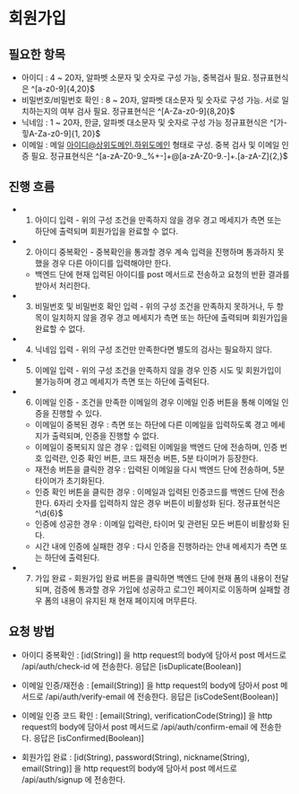 # 회원가입

## 필요한 항목
- 아이디 : 4 ~ 20자, 알파벳 소문자 및 숫자로 구성 가능, 중복검사 필요. 정규표현식은 ^[a-z0-9]{4,20}$
- 비밀번호/비밀번호 확인 : 8 ~ 20자, 알파벳 대소문자 및 숫자로 구성 가능. 서로 일치하는지의 여부 검사 필요. 정규표현식은 ^[A-Za-z0-9]{8,20}$ 
- 닉네임 : 1 ~ 20자, 한글, 알파벳 대소문자 및 숫자로 구성 가능 정규표현식은 ^[가-힣A-Za-z0-9]{1, 20}$
- 이메일 : 메일 아이디@상위도메인.하위도메인 형태로 구성. 중복 검사 및 이메일 인증 필요. 정규표현식은 ^[a-zA-Z0-9._%+-]+@[a-zA-Z0-9.-]+\.[a-zA-Z]{2,}$

## 진행 흐름
- 1. 아이디 입력 - 위의 구성 조건을 만족하지 않을 경우 경고 메세지가 측면 또는 하단에 출력되며 회원가입을 완료할 수 없다.
- 2. 아이디 중복확인 - 중복확인을 통과할 경우 계속 입력을 진행하며 통과하지 못했을 경우 다른 아이디를 입력해야만 한다.
    - 백엔드 단에 현재 입력된 아이디를 post 메서드로 전송하고 요청의 반환 결과를 받아서 처리한다.
- 3. 비밀번호 및 비밀번호 확인 입력 - 위의 구성 조건을 만족하지 못하거나, 두 항목이 일치하지 않을 경우 경고 메세지가 측면 또는 하단에 출력되며 회원가입을 완료할 수 없다.
- 4. 닉네임 입력 - 위의 구성 조건만 만족한다면 별도의 검사는 필요하지 않다.
- 5. 이메일 입력 - 위의 구성 조건을 만족하지 않을 경우 인증 시도 및 회원가입이 불가능하며 경고 메세지가 측면 또는 하단에 출력된다.
- 6. 이메일 인증 - 조건을 만족한 이메일의 경우 이메일 인증 버튼을 통해 이메일 인증을 진행할 수 있다.
    - 이메일이 중복된 경우 : 측면 또는 하단에 다른 이메일을 입력하도록 경고 메세지가 출력되며, 인증을 진행할 수 없다.
    - 이메일이 중복되지 않은 경우 : 입력된 이메일을 백엔드 단에 전송하며, 인증 번호 입력란, 인증 확인 버튼, 코드 재전송 버튼, 5분 타이머가 등장한다.
    - 재전송 버튼을 클릭한 경우 : 입력된 이메일을 다시 백엔드 단에 전송하며, 5분 타이머가 초기화된다.
    - 인증 확인 버튼을 클릭한 경우 : 이메일과 입력된 인증코드를 백엔드 단에 전송한다. 6자리 숫자를 입력하지 않은 경우 버튼이 비활성화 된다. 정규표현식은 ^\d{6}$
    - 인증에 성공한 경우 : 이메일 입력란, 타이머 및 관련된 모든 버튼이 비활성화 된다.
    - 시간 내에 인증에 실패한 경우 : 다시 인증을 진행하라는 안내 메세지가 측면 또는 하단에 출력된다.
- 7. 가입 완료 - 회원가입 완료 버튼을 클릭하면 백엔드 단에 현재 폼의 내용이 전달되며, 검증에 통과할 경우 가입에 성공하고 로그인 페이지로 이동하며 실패할 경우 폼의 내용이 유지된 채 현재 페이지에 머무른다.

## 요청 방법
- 아이디 중복확인 : [id(String)] 을 http request의 body에 담아서 post 메서드로 /api/auth/check-id 에 전송한다. 응답은 [isDuplicate(Boolean)]

- 이메일 인증/재전송 : [email(String)] 을 http request의 body에 담아서 post 메서드로 /api/auth/verify-email 에 전송한다. 응답은 [isCodeSent(Boolean)]

- 이메일 인증 코드 확인 : [email(String), verificationCode(String)] 을 http request의 body에 담아서 post 메서드로 /api/auth/confirm-email 에 전송한다. 응답은 [isConfirmed(Boolean)]

- 회원가입 완료 : [id(String), password(String), nickname(String), email(String)] 을 http request의 body에 담아서 post 메서드로 /api/auth/signup 에 전송한다.